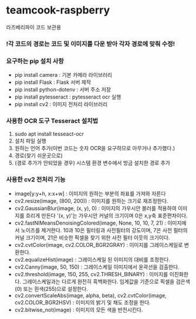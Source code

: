 # teamcook-raspberry
라즈베리파이 코드 보관용

### !각 코드의 경로는 코드 및 이미지를 다운 받아 각자 경로에 맞춰 수정!

### 요구하는 pip 설치 사항
* pip install camera : 기본 카메라 라이브러리
* pip install Flask : Flask 서버 제작
* pip install python-dotenv : 서버 주소 저장
* pip install pytesseract : pytesseract ocr 실행
* pip install cv2 : 이미지 전처리 라이브러리

### 사용한 OCR 도구 Tesseract 설치법
1. sudo apt install tesseact-ocr
2. 설치 파일 실행
3. 원하는 언어 추가(이번 코드는 숫자 OCR을 요구하므로 아무거나 추가했다.)
4. 경로(찾기 쉬운곳으로)
5. (경로 추가가 안되었을 경우) 시스템 환경 변수에서 방금 설치한 경로 추가

### 사용한 cv2 전처리 기능
* image[y:y+h, x:x+w] : 이미지의 원하는 부분의 좌표를 가져와 자른다
* cv2.resize(image, (800, 200)) : 이미지를 원하는 크기로 재조정한다.
* cv2.GaussianBlur(image, (x, y), 0) : 이미지의 가우시안 블러를 적용하여 이미지를 흐리게 만든다 '(x, y)'는 가우시안 커널의 크기이며 0은 x,y축 표준편차이다.
*  cv2.fastNlMeansDenoisingColored(image, None, 10, 10, 7, 21) : 이미지에서 노이즈를 제거한다. 10과 10은 필터링과 사전필터의 강도이며, 7은 사전 필터의 커널 크기이며, 21은 비슷한 픽셀을 찾기 위한 사전 필터 이웃의 크기이다.
*  cv2.cvtColor(image, cv2.COLOR_BGR2GRAY) : 이미지를 그레이스케일로 변환한다.
*  cv2.equalizeHist(image) : 그레이스케일 된 이미지의 대비를 조정한다.
*  cv2.Canny(image, 50, 150) : 그레이스케일 이미지에서 윤곽선을 검출한다.
*  cv2.threshold(image, 150, 255, cv2.THRESH_BINARY) : 이미지를 이진화한다. 그레이스케일과는 다르게 완전히 흑백화한다. 임계값을 기준으로 픽셀을 검은색(0) 또는 흰색(255)으로 설정한다.
*  cv2.convertScaleAbs(image, alpha, beta), cv2.cvtColor(image, cv2.COLOR_BGR2HSV) : 이미지의 밝기 및 채도 조정을 한다.
*  cv2.bitwise_not(image) : 이미지의 모든 색을 반전시킨다.
